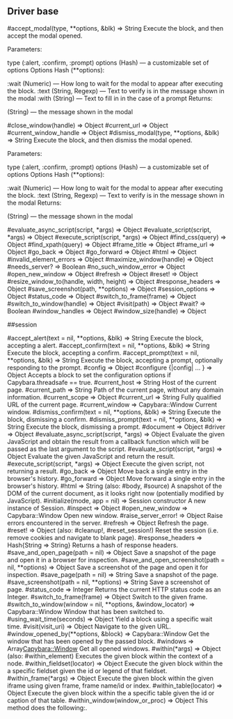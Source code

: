 ## Driver base

#accept_modal(type, **options, &blk) ⇒ String
Execute the block, and then accept the modal opened.

Parameters:

type (:alert, :confirm, :prompt)
options (Hash) — a customizable set of options
Options Hash (**options):

:wait (Numeric) — How long to wait for the modal to appear after executing the block.
:text (String, Regexp) — Text to verify is in the message shown in the modal
:with (String) — Text to fill in in the case of a prompt
Returns:

(String) — the message shown in the modal

#close_window(handle) ⇒ Object
#current_url ⇒ Object
#current_window_handle ⇒ Object
#dismiss_modal(type, **options, &blk) ⇒ String
Execute the block, and then dismiss the modal opened.

Parameters:

type (:alert, :confirm, :prompt)
options (Hash) — a customizable set of options
Options Hash (**options):

:wait (Numeric) — How long to wait for the modal to appear after executing the block.
:text (String, Regexp) — Text to verify is in the message shown in the modal
Returns:

(String) — the message shown in the modal

#evaluate_async_script(script, *args) ⇒ Object
#evaluate_script(script, *args) ⇒ Object
#execute_script(script, *args) ⇒ Object
#find_css(query) ⇒ Object
#find_xpath(query) ⇒ Object
#frame_title ⇒ Object
#frame_url ⇒ Object
#go_back ⇒ Object
#go_forward ⇒ Object
#html ⇒ Object
#invalid_element_errors ⇒ Object
#maximize_window(handle) ⇒ Object
#needs_server? ⇒ Boolean
#no_such_window_error ⇒ Object
#open_new_window ⇒ Object
#refresh ⇒ Object
#reset! ⇒ Object
#resize_window_to(handle, width, height) ⇒ Object
#response_headers ⇒ Object
#save_screenshot(path, **options) ⇒ Object
#session_options ⇒ Object
#status_code ⇒ Object
#switch_to_frame(frame) ⇒ Object
#switch_to_window(handle) ⇒ Object
#visit(path) ⇒ Object
#wait? ⇒ Boolean
#window_handles ⇒ Object
#window_size(handle) ⇒ Object






##session

#accept_alert(text = nil, **options, &blk) ⇒ String
Execute the block, accepting a alert.
#accept_confirm(text = nil, **options, &blk) ⇒ String
Execute the block, accepting a confirm.
#accept_prompt(text = nil, **options, &blk) ⇒ String
Execute the block, accepting a prompt, optionally responding to the prompt.
#config ⇒ Object
#configure {|config| ... } ⇒ Object
Accepts a block to set the configuration options if Capybara.threadsafe == true.
#current_host ⇒ String
Host of the current page.
#current_path ⇒ String
Path of the current page, without any domain information.
#current_scope ⇒ Object
#current_url ⇒ String
Fully qualified URL of the current page.
#current_window ⇒ Capybara::Window
Current window.
#dismiss_confirm(text = nil, **options, &blk) ⇒ String
Execute the block, dismissing a confirm.
#dismiss_prompt(text = nil, **options, &blk) ⇒ String
Execute the block, dismissing a prompt.
#document ⇒ Object
#driver ⇒ Object
#evaluate_async_script(script, *args) ⇒ Object
Evaluate the given JavaScript and obtain the result from a callback function which will be passed as the last argument to the script.
#evaluate_script(script, *args) ⇒ Object
Evaluate the given JavaScript and return the result.
#execute_script(script, *args) ⇒ Object
Execute the given script, not returning a result.
#go_back ⇒ Object
Move back a single entry in the browser's history.
#go_forward ⇒ Object
Move forward a single entry in the browser's history.
#html ⇒ String (also: #body, #source)
A snapshot of the DOM of the current document, as it looks right now (potentially modified by JavaScript).
#initialize(mode, app = nil) ⇒ Session constructor
A new instance of Session.
#inspect ⇒ Object
#open_new_window ⇒ Capybara::Window
Open new window.
#raise_server_error! ⇒ Object
Raise errors encountered in the server.
#refresh ⇒ Object
Refresh the page.
#reset! ⇒ Object (also: #cleanup!, #reset_session!)
Reset the session (i.e. remove cookies and navigate to blank page).
#response_headers ⇒ Hash{String => String}
Returns a hash of response headers.
#save_and_open_page(path = nil) ⇒ Object
Save a snapshot of the page and open it in a browser for inspection.
#save_and_open_screenshot(path = nil, **options) ⇒ Object
Save a screenshot of the page and open it for inspection.
#save_page(path = nil) ⇒ String
Save a snapshot of the page.
#save_screenshot(path = nil, **options) ⇒ String
Save a screenshot of page.
#status_code ⇒ Integer
Returns the current HTTP status code as an Integer.
#switch_to_frame(frame) ⇒ Object
Switch to the given frame.
#switch_to_window(window = nil, **options, &window_locator) ⇒ Capybara::Window
Window that has been switched to.
#using_wait_time(seconds) ⇒ Object
Yield a block using a specific wait time.
#visit(visit_uri) ⇒ Object
Navigate to the given URL.
#window_opened_by(**options, &block) ⇒ Capybara::Window
Get the window that has been opened by the passed block.
#windows ⇒ Array<Capybara::Window>
Get all opened windows.
#within(*args) ⇒ Object (also: #within_element)
Executes the given block within the context of a node.
#within_fieldset(locator) ⇒ Object
Execute the given block within the a specific fieldset given the id or legend of that fieldset.
#within_frame(*args) ⇒ Object
Execute the given block within the given iframe using given frame, frame name/id or index.
#within_table(locator) ⇒ Object
Execute the given block within the a specific table given the id or caption of that table.
#within_window(window_or_proc) ⇒ Object
This method does the following:.


